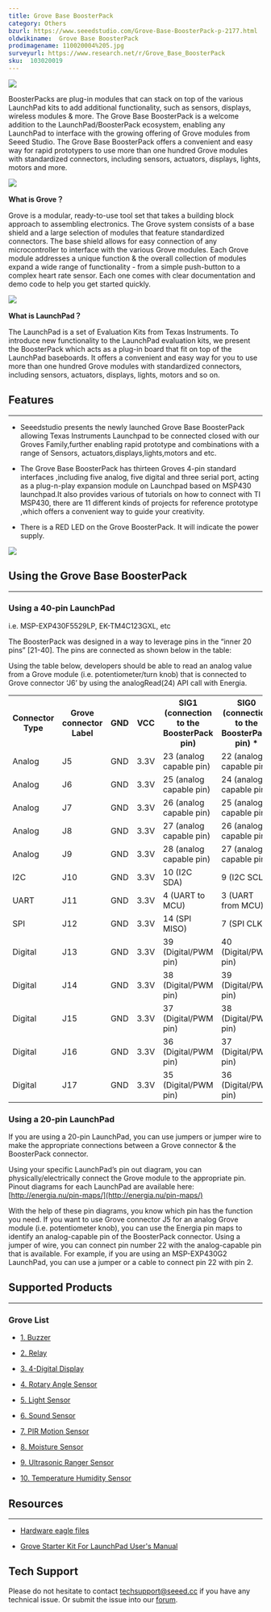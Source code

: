 ```yaml
---
title: Grove Base BoosterPack
category: Others
bzurl: https://www.seeedstudio.com/Grove-Base-BoosterPack-p-2177.html
oldwikiname:  Grove Base BoosterPack
prodimagename: 110020004%205.jpg
surveyurl: https://www.research.net/r/Grove_Base_BoosterPack
sku:  103020019
---
```

![](https://github.com/SeeedDocument/Grove_Base_BoosterPack/raw/master/img/110020004%205.jpg)

BoosterPacks are plug-in modules that can stack on top of the various LaunchPad kits to add additional functionality, such as sensors, displays, wireless modules &amp; more. The Grove Base BoosterPack is a welcome addition to the LaunchPad/BoosterPack ecosystem, enabling any LaunchPad to interface with the growing offering of Grove modules from Seeed Studio. The Grove Base BoosterPack offers a convenient and easy way for rapid prototypers to use more than one hundred Grove modules with standardized connectors, including sensors, actuators, displays, lights, motors and more.

![](https://github.com/SeeedDocument/Grove_Base_BoosterPack/raw/master/img/Grove_Web_idea.jpg)

**What is Grove？**

Grove is a modular, ready-to-use tool set that takes a building block approach to assembling electronics. The Grove system consists of a base shield and a large selection of modules that feature standardized connectors. The base shield allows for easy connection of any microcontroller to interface with the various Grove modules. Each Grove module addresses a unique function &amp; the overall collection of modules expand a wide range of functionality - from a simple push-button to a complex heart rate sensor. Each one comes with clear documentation and demo code to help you get started quickly.

![](https://github.com/SeeedDocument/Grove_Base_BoosterPack/raw/master/img/IMG_GROVE.JPG)

**What is LaunchPad？**

The LaunchPad is a set of Evaluation Kits from Texas Instruments. To introduce new functionality to the LaunchPad evaluation kits, we present the BoosterPack which acts as a plug-in board that fit on top of the LaunchPad baseboards. It offers a convenient and easy way for you to use more than one hundred Grove modules with standardized connectors, including sensors, actuators, displays, lights, motors and so on.


##   Features
---
*   Seeedstudio presents the newly launched Grove Base BoosterPack allowing Texas Instruments Launchpad to be connected closed with our Groves Family,further enabling rapid prototype and combinations with a range of Sensors, actuators,displays,lights,motors and etc.

*   The Grove Base BoosterPack has thirteen Groves 4-pin standard interfaces ,including five analog, five digital and three serial port, acting as a plug-n-play expansion module on Launchpad based on MSP430 launchpad.It also provides various of tutorials on how to connect with TI MSP430, there are 11 different kinds of projects for reference prototype ,which offers a convenient way to guide your creativity.

*   There is a RED LED on the Grove BoosterPack. It will indicate the power supply.

![](https://github.com/SeeedDocument/Grove_Base_BoosterPack/raw/master/img/BoosterpackpinMapping.jpg)

##   Using the Grove Base BoosterPack
---
###   Using a 40-pin LaunchPad

i.e. MSP-EXP430F5529LP, EK-TM4C123GXL, etc

The BoosterPack was designed in a way to leverage pins in the “inner 20 pins” [21-40]. The pins are connected as shown below in the table:

Using the table below, developers should be able to read an analog value from a Grove module (i.e. potentiometer/turn knob) that is connected to Grove connector ‘J6’ by using the analogRead(24) API call with Energia.

<table>
<tr>
<th> Connector Type </th>
<th> Grove connector Label </th>
<th>   GND   </th>
<th>   VCC   </th>
<th> SIG1 (connection to the BoosterPack pin) </th>
<th> SIG0 (connection to the BoosterPack pin) *
</th></tr>
<tr>
<td> Analog</td>
<td> J5 </td>
<td> GND </td>
<td> 3.3V </td>
<td> 23 (analog capable pin) </td>
<td> 22 (analog capable pin)
</td></tr>
<tr>
<td> Analog</td>
<td> J6 </td>
<td> GND </td>
<td> 3.3V </td>
<td> 25 (analog capable pin) </td>
<td> 24 (analog capable pin)
</td></tr>
<tr>
<td> Analog</td>
<td> J7 </td>
<td> GND </td>
<td> 3.3V </td>
<td> 26 (analog capable pin) </td>
<td> 25 (analog capable pin)
</td></tr>
<tr>
<td> Analog</td>
<td> J8 </td>
<td> GND </td>
<td> 3.3V </td>
<td> 27 (analog capable pin) </td>
<td> 26 (analog capable pin)
</td></tr>
<tr>
<td> Analog</td>
<td> J9 </td>
<td> GND </td>
<td> 3.3V </td>
<td> 28 (analog capable pin) </td>
<td> 27 (analog capable pin)
</td></tr>
<tr>
<td> I2C </td>
<td> J10 </td>
<td> GND </td>
<td> 3.3V </td>
<td> 10 (I2C SDA) </td>
<td> 9 (I2C SCL)
</td></tr>
<tr>
<td> UART </td>
<td> J11 </td>
<td> GND </td>
<td> 3.3V </td>
<td> 4 (UART to MCU) </td>
<td> 3 (UART from MCU)
</td></tr>
<tr>
<td> SPI </td>
<td> J12 </td>
<td> GND </td>
<td> 3.3V </td>
<td> 14 (SPI MISO) </td>
<td> 7 (SPI CLK)
</td></tr>
<tr>
<td> Digital </td>
<td> J13 </td>
<td> GND </td>
<td> 3.3V </td>
<td> 39 (Digital/PWM pin) </td>
<td> 40 (Digital/PWM pin)
</td></tr>
<tr>
<td> Digital</td>
<td> J14 </td>
<td> GND </td>
<td> 3.3V </td>
<td> 38 (Digital/PWM pin) </td>
<td> 39 (Digital/PWM pin)
</td></tr>
<tr>
<td> Digital</td>
<td> J15 </td>
<td> GND </td>
<td> 3.3V </td>
<td> 37 (Digital/PWM pin) </td>
<td> 38 (Digital/PWM pin)
</td></tr>
<tr>
<td> Digital</td>
<td> J16 </td>
<td> GND </td>
<td> 3.3V </td>
<td> 36 (Digital/PWM pin) </td>
<td> 37 (Digital/PWM pin)
</td></tr>
<tr>
<td> Digital</td>
<td> J17 </td>
<td> GND </td>
<td> 3.3V  </td>
<td> 35 (Digital/PWM pin) </td>
<td> 36 (Digital/PWM pin)
</td></tr></table>

###   Using a 20-pin LaunchPad

If you are using a 20-pin LaunchPad, you can use jumpers or jumper wire to make the appropriate connections between a Grove connector &amp; the BoosterPack connector.

Using your specific LaunchPad’s pin out diagram, you can physically/electrically connect the Grove module to the appropriate pin. Pinout diagrams for each LaunchPad are available here:
[http://energia.nu/pin-maps/](http://energia.nu/pin-maps/)

With the help of these pin diagrams, you know which pin has the function you need. If you want to use Grove connector J5 for an analog Grove module (i.e. potentiometer knob), you can use the Energia pin maps to identify an analog-capable pin of the BoosterPack connector. Using a jumper of wire, you can connect pin number 22 with the analog-capable pin that is available. For example, if you are using an MSP-EXP430G2 LaunchPad, you can use a jumper or a cable to connect pin 22 with pin 2.

##   Supported Products
---
###   Grove List

*   [1. Buzzer](/Grove-Buzzer#With_TI_LaunchPad)

*   [2. Relay](/Grove-Relay#With_TI_LaunchPad)

*   [3. 4-Digital Display ](/Grove-4-Digit_Display#With_TI_LaunchPad)

*   [4. Rotary Angle Sensor ](/Grove-Rotary_Angle_Sensor#With_TI_LaunchPad)

*   [5. Light Sensor](/Grove-Light_Sensor#With_TI_LaunchPad)

*   [6. Sound Sensor ](/Grove-Sound_Sensor#With_TI_LaunchPad)

*   [7. PIR Motion Sensor ](/Grove-PIR_Motion_Sensor#With_TI_LaunchPad)

*   [8. Moisture Sensor](/Grove-Moisture_Sensor#With_TI_LaunchPad)

*   [9. Ultrasonic Ranger Sensor](/Grove-Ultrasonic_Ranger#With_TI_LaunchPad)

*   [10. Temperature Humidity Sensor ](/Grove-Temperature_and_Humidity_Sensor#With_TI_LaunchPad)



##   Resources
---
- [Hardware eagle files](https://github.com/SeeedDocument/Grove_Base_BoosterPack/raw/master/res/Grove_Base_BoosterPack_v1.0.zip)

- [Grove Starter Kit For LaunchPad User's Manual](https://github.com/SeeedDocument/Grove_Base_BoosterPack/raw/master/res/Grove%20Starter%20Kit%20Manual.pdf)

## Tech Support
Please do not hesitate to contact [techsupport@seeed.cc](techsupport@seeed.cc) if you have any technical issue. Or submit the issue into our [forum](http://forum.seeedstudio.com/). 